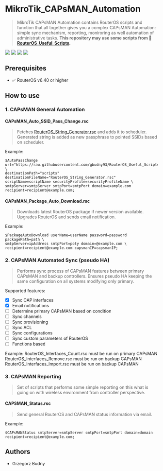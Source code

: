 # MikroTik_CAPsMAN_Automation
> MikroTik CAPsMAN Automation contains RouterOS scripts and function that all together gives you a complex CAPsMAN Automation: simple sync mechanism, reporting, moniroring as well automation of administrative tasks. 
**This repository may use some scripts from :link: [RouterOS_Useful_Scripts](https://github.com/lupael/RouterOS_Useful_Scripts.git).**


![](https://img.shields.io/badge/scripting-routeros-important.svg)
![](https://img.shields.io/badge/mikrotik-routerBOARD-yellow)
![](https://img.shields.io/badge/network-automation-informational)
![](https://img.shields.io/badge/mikrotik-capsman-yellow)



## Prerequisites

-  :white_check_mark: RouterOS v6.40 or higher

## How to use

### 1. CAPsMAN General Automation 

#### CAPsMAN_Auto_SSID_Pass_Change.rsc 
> Fetches [RouterOS_String_Generator.rsc](https://github.com/lupael/RouterOS_Useful_Scripts/blob/master/RouterOS_String_Generator.rsc) and adds it to scheduler. Generated string is added as new passphrase to pointed SSIDs based on scheduler. 

Example:
```
$AutoPassChange url="https://raw.githubusercontent.com/gbudny93/RouterOS_Useful_Scripts/master/RouterOS_String_Generator.rsc" \ 
destinationPath="scripts" destinationFileName="RouterOS_String_Generator.rsc" scriptName=scriptName securityProfile=securityProfileName \
smtpServer=smtpServer smtpPort=smtpPort domain=example.com recipient=recipient@example.com; 
```

#### CAPsMAN_Package_Auto_Download.rsc 
> Downloads latest RouterOS package if newer version available. Upgrades RouterOS and sends email notification. 

Example:
```
$PackageAutoDownload userName=userName password=password packagePath=path \
smtpServer=ipAddress smtpPort=poty domain=@example.com \
recipient=recipient@example.com capsmanIP=capsmanIP;
```

### 2. CAPsMAN Automated Sync (pseudo HA)
> Performs sync process of CAPsMAN features between primary CAPsMAN and backup controllers. Ensures pseudo HA keeping the same configuration on all systems modifying only primary. 

Supported features:
- [x] Sync CAP interfaces 
- [x] Email notifications
- [ ] Determine primary CAPsMAN based on condition 
- [ ] Sync channels 
- [ ] Sync provisioning 
- [ ] Sync ACL 
- [ ] Sync configurations 
- [ ] Sync custom parameters of RouterOS 
- [ ] Functions based 

Example: 
RouterOS_Interfaces_Count.rsc must be run on primary CAPsMAN
RouterOS_Interfaces_Remove.rsc must be run on backup CAPsMAN
RouterOS_Interfaces_Import.rsc must be run on backup CAPsMAN 

### 3. CAPsMAN Reporting 
> Set of scripts that performs some simple reporting on this what is going on with wireless environment from controller perspective. 

#### CAPSMAN_Status.rsc 
> Send general RouterOS and CAPsMAN status information via email. 

Example: 
```
$CAPsMANStatus smtpServer=smtpServer smtpPort=smtpPort domain=domain recipient=recipient@example.com;
```

## Authors

  - Grzegorz Budny
